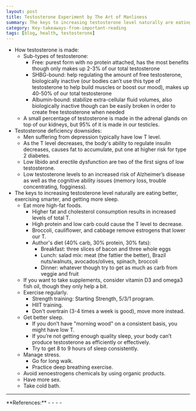 ```yaml
---
layout: post
title: Testosterone Experiment by The Art of Manliness
summary: The keys to increasing testosterone level naturally are eating better, exercising smarter, and getting more sleep.
category: Key-takeaways-from-important-reading
tags: [blog, health, testosterone]
---
```


- How testosterone is made:
  - Sub-types of testosterone:
    - Free: purest form with no protein attached, has the most benefits though only makes up 2-3% of our total testosterone
    - SHBG-bound: help regulating the amount of free testosterone, biologically inactive (our bodies can’t use this type of testosterone to help build muscles or boost our mood), makes up 40-50% of our total testosterone
    - Albumin-bound: stabilize extra-cellular fluid volumes, also biologically inactive though can be easily broken in order to create free testosterone when needed
  - A small percentage of testosterone is made in the adrenal glands on top of our kidneys, but 95% of it is made in our testicles.
- Testosterone deficiency downsides:
  - Men suffering from depression typically have low T level.
  - As the T level decreases, the body's ability to regulate insulin decreases, causes fat to accumulate, put one at higher risk for type 2 diabetes.
  - Low libido and erectile dysfunction are two of the first signs of low testosterone.
  - Low testosterone levels to an increased risk of Alzheimer’s disease as well as the cognitive ability issues (memory loss, trouble concentrating, fogginess).
- The keys to increasing testosterone level naturally are eating better, exercising smarter, and getting more sleep.
  - Eat more high-fat foods.
    - Higher fat and cholesterol consumption results in increased levels of total T.
    - High protein and low carb could cause the T level to decrease.
    - Broccoli, cauliflower, and cabbage remove estrogens that lower our T.
    - Author's diet (40% carb, 30% protein, 30% fats):
      - Breakfast: three slices of bacon and three whole eggs
      - Lunch: salad mix: meat (the fattier the better), Brazil nuts/walnuts, avocados/olives, spinach, broccoli
      - Dinner: whatever though try to get as much as carb from veggie and fruit
  - If you want to take supplements, consider vitamin D3 and omega3 fish oil, though they only help a bit.
  - Exercise regularly.
    - Strength training: Starting Strength, 5/3/1 program.
    - HIIT training.
    - Don't overtrain (3-4 times a week is good), move more instead.
  - Get better sleep.
    - If you don’t have "morning wood" on a consistent basis, you might have low T.
    - If you’re not getting enough quality sleep, your body can’t produce testosterone as efficiently or effectively.
    - Try to get 8 to 9 hours of sleep consistently.
  - Manage stress.
    - Go for long walk.
    - Practice deep breathing exercise.
  - Avoid xenoestrogens chemicals by using organic products.
  - Have more sex.
  - Take cold bath.

<hr>
**References:**
- <https://www.artofmanliness.com/articles/testosterone-benefits/>
- <https://www.artofmanliness.com/articles/how-testosterone-is-made/>
- <https://www.artofmanliness.com/articles/how-to-increase-testosterone-naturally/>
- <https://www.artofmanliness.com/articles/an-update-on-my-testosterone-boosting-experiment-7-years-later/>
